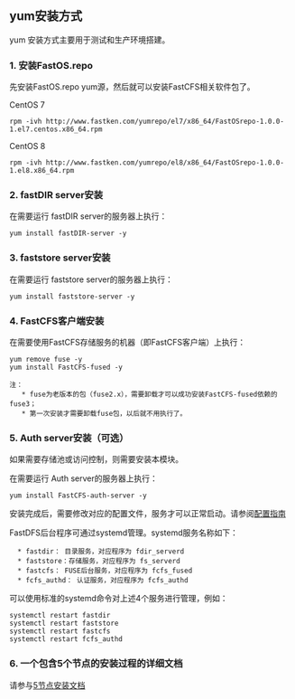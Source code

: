 
## yum安装方式

yum 安装方式主要用于测试和生产环境搭建。

### 1. 安装FastOS.repo

先安装FastOS.repo yum源，然后就可以安装FastCFS相关软件包了。

CentOS 7
```
rpm -ivh http://www.fastken.com/yumrepo/el7/x86_64/FastOSrepo-1.0.0-1.el7.centos.x86_64.rpm
```

CentOS 8
```
rpm -ivh http://www.fastken.com/yumrepo/el8/x86_64/FastOSrepo-1.0.0-1.el8.x86_64.rpm
```

### 2. fastDIR server安装

在需要运行 fastDIR server的服务器上执行：
```
yum install fastDIR-server -y
```

### 3. faststore server安装

在需要运行 faststore server的服务器上执行：
```
yum install faststore-server -y
```

### 4. FastCFS客户端安装

在需要使用FastCFS存储服务的机器（即FastCFS客户端）上执行：
```
yum remove fuse -y
yum install FastCFS-fused -y

注：
   * fuse为老版本的包（fuse2.x），需要卸载才可以成功安装FastCFS-fused依赖的fuse3；
   * 第一次安装才需要卸载fuse包，以后就不用执行了。
```

### 5. Auth server安装（可选）

如果需要存储池或访问控制，则需要安装本模块。

在需要运行 Auth server的服务器上执行：
```
yum install FastCFS-auth-server -y
```

安装完成后，需要修改对应的配置文件，服务才可以正常启动。请参阅[配置指南](CONFIGURE-zh_CN.md)

FastDFS后台程序可通过systemd管理。systemd服务名称如下：
```
  * fastdir： 目录服务，对应程序为 fdir_serverd
  * faststore：存储服务，对应程序为 fs_serverd
  * fastcfs： FUSE后台服务，对应程序为 fcfs_fused
  * fcfs_authd： 认证服务，对应程序为 fcfs_authd
```

可以使用标准的systemd命令对上述4个服务进行管理，例如：
```
systemctl restart fastdir
systemctl restart faststore
systemctl restart fastcfs
systemctl restart fcfs_authd
```
### 6. 一个包含5个节点的安装过程的详细文档
请参与[5节点安装文档](YUMINSTALL-Diy-5nodes-zh_CN.md)
